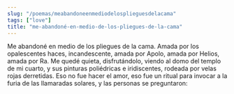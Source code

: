 ```yaml
---
slug: "/poemas/meabandoneenmediodelosplieguesdelacama"
tags: ["love"]
title: "me-abandoné-en-medio-de-los-pliegues-de-la-cama"
---
```

Me abandoné en medio de los pliegues de la cama. Amada por los opalescentes haces, incandescente, amada por Apolo, amada por Helios, amada por Ra. Me quedé quieta, disfrutándolo, viendo al domo del templo de mi cuarto, y sus pinturas poliédricas e iridiscentes, rodeada por velas rojas derretidas. Eso no fue hacer el amor, eso fue un ritual para invocar a la furia de las llamaradas solares, y las personas se preguntaron: